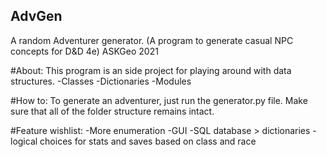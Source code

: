 ## AdvGen
A random Adventurer generator.
(A program to generate casual NPC concepts for D&D 4e)
ASKGeo 2021

#About:
This program is an side project for playing around with data structures.
-Classes
-Dictionaries
-Modules

#How to:
To generate an adventurer, just run the generator.py file. Make sure that all of the folder structure remains intact. 

#Feature wishlist: 
-More enumeration
-GUI
-SQL database > dictionaries
-logical choices for stats and saves based on class and race
